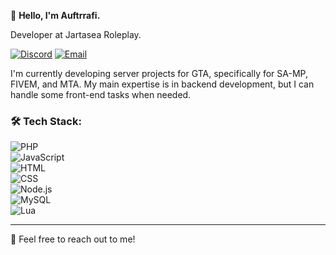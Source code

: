 👋 **Hello, I'm Auftrrafi.**

Developer at Jartasea Roleplay.

[![Discord](https://img.shields.io/badge/-Discord-5865F2?style=flat&logo=discord&logoColor=white)](https://dsc.gg/e-tech)  [![Email](https://img.shields.io/badge/-Email-0078D4?style=flat&logo=microsoft-outlook&logoColor=white)](mailto:auftrrafi.ai@gmail.com)

I'm currently developing server projects for GTA, specifically for SA-MP, FIVEM, and MTA. My main expertise is in backend development, but I can handle some front-end tasks when needed.

### 🛠 Tech Stack:
![PHP](https://img.shields.io/badge/-PHP-777BB4?style=flat&logo=php&logoColor=white)  
![JavaScript](https://img.shields.io/badge/-JavaScript-F7DF1E?style=flat&logo=javascript&logoColor=black)  
![HTML](https://img.shields.io/badge/-HTML5-E34F26?style=flat&logo=html5&logoColor=white)  
![CSS](https://img.shields.io/badge/-CSS3-1572B6?style=flat&logo=css3&logoColor=white)  
![Node.js](https://img.shields.io/badge/-Node.js-339933?style=flat&logo=node.js&logoColor=white)  
![MySQL](https://img.shields.io/badge/-MySQL-4479A1?style=flat&logo=mysql&logoColor=white)  
![Lua](https://img.shields.io/badge/-Lua-2C2D72?style=flat&logo=lua&logoColor=white)  

---

📩 Feel free to reach out to me!

